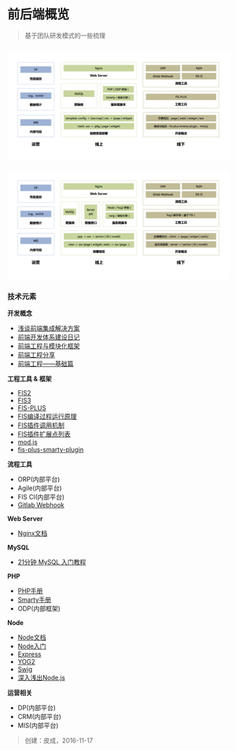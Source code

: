 # 前后端概览

> 基于团队研发模式的一些梳理

![PHP](../assets/img/engineering/01.png)
---
![Node](../assets/img/engineering/02.png)

### 技术元素

**开发概念**

* [浅谈前端集成解决方案](https://github.com/fouber/blog/issues/1)
* [前端开发体系建设日记](https://github.com/fouber/blog/issues/2)
* [前端工程与模块化框架](https://github.com/fouber/blog/issues/4)
* [前端工程分享](https://github.com/fouber/blog/blob/master/201505/01.md)
* [前端工程——基础篇](https://github.com/fouber/blog/issues/10)

**工程工具 & 框架**

* [FIS2](http://fex-team.github.io/fis-site/docs/beginning/getting-started.html)
* [FIS3](http://fis.baidu.com/)
* [FIS-PLUS](http://fex-team.github.io/fis-plus/)
* [FIS编译过程运行原理](http://fex-team.github.io/fis-site/docs/more/fis-base.html)
* [FIS插件调用机制](http://fex-team.github.io/fis-site/docs/more/how-plugin-works.html)
* [FIS插件扩展点列表](http://fex-team.github.io/fis-site/docs/more/extension-point.html)
* [mod.js](https://github.com/fex-team/mod)
* [fis-plus-smarty-plugin](https://github.com/fex-team/fis-plus-smarty-plugin)

**流程工具**

* ORP(内部平台)
* Agile(内部平台)
* FIS CI(内部平台)
* [Gitlab Webhook](https://gitlab.com/gitlab-org/gitlab-ce/blob/master/doc/web_hooks/web_hooks.md)

**Web Server**

* [Nginx文档](http://tengine.taobao.org/nginx_docs/cn/docs/)

**MySQL**

* [21分钟 MySQL 入门教程](http://www.cnblogs.com/mr-wid/archive/2013/05/09/3068229.html)

**PHP**

* [PHP手册](http://php.net/manual/zh/)
* [Smarty手册](http://www.smarty.net/docs/zh_CN/)
* ODP(内部框架)

**Node**

* [Node文档](https://nodejs.org/api/)
* [Node入门](http://www.nodebeginner.org/index-zh-cn.html)
* [Express](http://expressjs.com/)
* [YOG2](http://fex.baidu.com/yog2/)
* [Swig](http://yangxiaofu.com/swig/)
* [深入浅出Node.js](https://www.amazon.cn/%E6%B7%B1%E5%85%A5%E6%B5%85%E5%87%BANode-js-%E6%9C%B4%E7%81%B5/dp/B00GOM5IL4/ref=sr_1_1?ie=UTF8&qid=1479998202&sr=8-1&keywords=node)

**运营相关**

* DP(内部平台)
* CRM(内部平台)
* MIS(内部平台)

> 创建：皮成，2016-11-17
